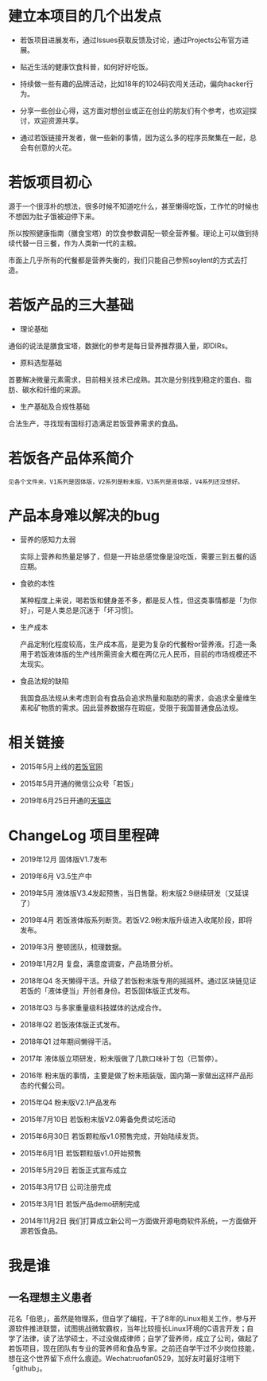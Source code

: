 # 建立本项目的几个出发点

- 若饭项目进展发布，通过Issues获取反馈及讨论，通过Projects公布官方进展。

- 贴近生活的健康饮食科普，如何好好吃饭。

- 持续做一些有趣的品牌活动，比如18年的1024码农闯关活动，偏向hacker行为。

- 分享一些创业心得，这方面对想创业或正在创业的朋友们有个参考，也欢迎探讨，欢迎资源共享。

- 通过若饭链接开发者，做一些新的事情，因为这么多的程序员聚集在一起，总会有创意的火花。



# 若饭项目初心

源于一个很淳朴的想法，很多时候不知道吃什么，甚至懒得吃饭，工作忙的时候也不想因为肚子饿被迫停下来。

所以按照健康指南（膳食宝塔）的饮食参数调配一顿全营养餐。理论上可以做到持续代替一日三餐，作为人类新一代的主粮。

市面上几乎所有的代餐都是营养失衡的，我们只能自己参照soylent的方式去打造。


# 若饭产品的三大基础

- 理论基础

通俗的说法是膳食宝塔，数据化的参考是每日营养推荐摄入量，即DIRs。

- 原料选型基础

首要解决微量元素需求，目前相关技术已成熟。其次是分别找到稳定的蛋白、脂肪、碳水和纤维的来源。


- 生产基础及合规性基础

合法生产，寻找现有国标打造满足若饭营养需求的食品。


# 若饭各产品体系简介

```
见各个文件夹，V1系列是固体版，V2系列是粉末版，V3系列是液体版，V4系列还没想好。
```


# 产品本身难以解决的bug

- 营养的感知力太弱

  实际上营养和热量足够了，但是一开始总感觉像是没吃饭，需要三到五餐的适应期。

- 食欲的本性

  某种程度上来说，喝若饭和健身差不多，都是反人性，但这类事情都是「为你好」，可是人类总是沉迷于「坏习惯]。

- 生产成本

  产品定制化程度较高，生产成本高，是更为复杂的代餐粉or营养液。打造一条用于若饭液体版的生产线所需资金大概在两亿元人民币，目前的市场规模还不太现实。

- 食品法规的缺陷

  我国食品法规从未考虑到会有食品会追求热量和脂肪的需求，会追求全量维生素和矿物质的需求。因此营养数据存在瑕疵，受限于我国普通食品法规。
  

# 相关链接

- 2015年5月上线的[若饭官网](http://www.ruffood.com/ "若饭官网")

- 2015年5月开通的微信公众号「若饭」

- 2019年6月25日开通的[天猫店](https://ruofansp.tmall.com/ "天猫店")



# ChangeLog 项目里程碑

- 2019年12月
固体版V1.7发布

- 2019年6月
V3.5生产中

- 2019年5月
液体版V3.4发起预售，当日售罄。粉末版2.9继续研发（又延误了）

- 2019年4月
若饭液体版系列断货。若饭V2.9粉末版升级进入收尾阶段，即将发布。

- 2019年3月
整顿团队，梳理数据。

- 2019年1月2月
复盘，满意度调查，产品场景分析。

- 2018年Q4
冬天懒得干活。升级了若饭粉末版专用的摇摇杯。通过区块链见证若饭的「液体便当」开创者身份。若饭固体版正式发布。

- 2018年Q3
与多家重量级科技媒体的达成合作。

- 2018年Q2
若饭液体版正式发布。

- 2018年Q1
过年期间懒得干活。

- 2017年
液体版立项研发，粉末版做了几款口味补丁包（已暂停）。

- 2016年
粉末版的事情，主要是做了粉末瓶装版，国内第一家做出这样产品形态的代餐公司。


- 2015年Q4
粉末版V2.1产品发布


- 2015年7月10日
若饭粉末版V2.0筹备免费试吃活动

- 2015年6月30日
若饭颗粒版v1.0预售完成，开始陆续发货。

- 2015年6月1日
若饭颗粒版v1.0开始预售

- 2015年5月29日
若饭正式宣布成立

- 2015年3月17日
公司注册完成

- 2015年3月1日
若饭产品demo研制完成

- 2014年11月2日
我们打算成立新公司一方面做开源电商软件系统，一方面做开源若饭食品。

# 我是谁

## 一名理想主义患者

花名「伯恩」，虽然是物理系，但自学了编程，干了8年的Linux相关工作，参与开源软件推进联盟，试图挑战微软霸权，当年比较擅长Linux环境的C语言开发；自学了法律，读了法学硕士，不过没做成律师；自学了营养师，成立了公司，做起了若饭项目，现在团队有专业的营养师和食品专家。之前还自学干过不少岗位技能，想在这个世界留下点什么痕迹。Wechat:ruofan0529，加好友时最好注明下「github」。

